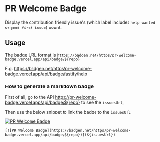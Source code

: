 # PR Welcome Badge

Display the contribution friendly issue's (which label includes `help wanted` or `good first issue`) count.

## Usage

The badge URL format is `https://badgen.net/https/pr-welcome-badge.vercel.app/api/badge/${repo}`

E.g. https://badgen.net/https/pr-welcome-badge.vercel.app/api/badge/fastify/help

### How to generate a markdown badge

First of all, go to the API https://pr-welcome-badge.vercel.app/api/badge/${repo} to see the `issuesUrl`,

Then use the below snippet to link the badge to the `issuesUrl`.

[![PR Welcome Badge](https://badgen.net/https/pr-welcome-badge.vercel.app/api/badge/fastify/help)](https://github.com/fastify/help/issues?q=archived:false+is:issue+is:open+sort:updated-desc+label:%22help%20wanted%22,%22good%20first%20issue%22)

```
[![PR Welcome Badge](https://badgen.net/https/pr-welcome-badge.vercel.app/api/badge/${repo})](${issuesUrl})
```
